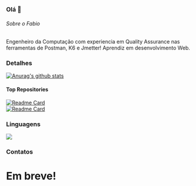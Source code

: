 ### Olá 👋

###### Sobre o Fabio
Engenheiro da Computação com experiencia em Quality Assurance nas ferramentas de Postman, K6 e Jmetter!
Aprendiz em desenvolvimento Web.

### Detalhes
 <a href="https://github.com/fabiochorobura/github-readme-stats"><img align="center" src="https://github-readme-stats.vercel.app/api?username=fabiochorobura&show_icons=true&include_all_commits=true&theme=buefy&hide_border=true" alt="Anurag's github stats" /></a>

#### Top Repositories
[![Readme Card](https://github-readme-stats.vercel.app/api/pin/?username=fabiochorobura&repo=JavaScriptEBAC.github.io)](https://github.com/fabiochorobura/JavaScriptEBAC.github.io)
</br>
[![Readme Card](https://github-readme-stats.vercel.app/api/pin/?username=fabiochorobura&repo=portfolio_fc_eng_clean.github.io)](https://github.com/fabiochorobura/portfolio_fc_eng_clean.github.io)

### Linguagens
 <a href="https://github.com/fabiochorobura/github-readme-stats"><img align="center" src="https://github-readme-stats.vercel.app/api/top-langs/?username=fabiochorobura&layout=compact&theme=buefy&hide_border=true" /></a>
 


### Contatos
# Em breve!

